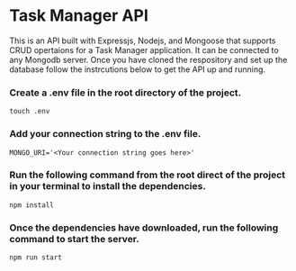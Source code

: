 # Task Manager API
This is an API built with Expressjs, Nodejs, and Mongoose that supports CRUD opertaions for a Task Manager application. It can be connected to any Mongodb server. Once you have cloned the respository and set up the database follow the instrcutions below to get the API up and running.

### Create a .env file in the root directory of the project. 
```
touch .env
```

### Add your connection string to the .env file. 
```
MONGO_URI='<Your connection string goes here>'
```

### Run the following command from the root direct of the project in your terminal to install the dependencies. 
```
npm install
```

### Once the dependencies have downloaded, run the following command to start the server. 
```
npm run start
```
